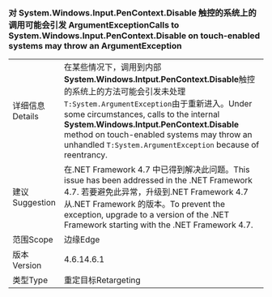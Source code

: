 ### <a name="calls-to-systemwindowsinputpencontextdisable-on-touch-enabled-systems-may-throw-an-argumentexception"></a><span data-ttu-id="e5309-101">对 System.Windows.Input.PenContext.Disable 触控的系统上的调用可能会引发 ArgumentException</span><span class="sxs-lookup"><span data-stu-id="e5309-101">Calls to System.Windows.Input.PenContext.Disable on touch-enabled systems may throw an ArgumentException</span></span>

|   |   |
|---|---|
|<span data-ttu-id="e5309-102">详细信息</span><span class="sxs-lookup"><span data-stu-id="e5309-102">Details</span></span>|<span data-ttu-id="e5309-103">在某些情况下，调用到内部<strong>System.Windows.Intput.PenContext.Disable</strong>触控的系统上的方法可能会引发未处理<code>T:System.ArgumentException</code>由于重新进入。</span><span class="sxs-lookup"><span data-stu-id="e5309-103">Under some circumstances, calls to the internal <strong>System.Windows.Intput.PenContext.Disable</strong> method on touch-enabled systems may throw an unhandled <code>T:System.ArgumentException</code> because of reentrancy.</span></span>|
|<span data-ttu-id="e5309-104">建议</span><span class="sxs-lookup"><span data-stu-id="e5309-104">Suggestion</span></span>|<span data-ttu-id="e5309-105">在.NET Framework 4.7 中已得到解决此问题。</span><span class="sxs-lookup"><span data-stu-id="e5309-105">This issue has been addressed in the .NET Framework 4.7.</span></span> <span data-ttu-id="e5309-106">若要避免此异常，升级到.NET Framework 4.7 从.NET Framework 的版本。</span><span class="sxs-lookup"><span data-stu-id="e5309-106">To prevent the exception, upgrade to a version of the .NET Framework starting with the .NET Framework 4.7.</span></span>|
|<span data-ttu-id="e5309-107">范围</span><span class="sxs-lookup"><span data-stu-id="e5309-107">Scope</span></span>|<span data-ttu-id="e5309-108">边缘</span><span class="sxs-lookup"><span data-stu-id="e5309-108">Edge</span></span>|
|<span data-ttu-id="e5309-109">版本</span><span class="sxs-lookup"><span data-stu-id="e5309-109">Version</span></span>|<span data-ttu-id="e5309-110">4.6.1</span><span class="sxs-lookup"><span data-stu-id="e5309-110">4.6.1</span></span>|
|<span data-ttu-id="e5309-111">类型</span><span class="sxs-lookup"><span data-stu-id="e5309-111">Type</span></span>|<span data-ttu-id="e5309-112">重定目标</span><span class="sxs-lookup"><span data-stu-id="e5309-112">Retargeting</span></span>|

